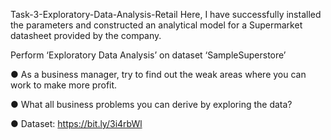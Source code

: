 Task-3-Exploratory-Data-Analysis-Retail
Here, I have successfully installed the parameters and constructed an analytical model for a Supermarket datasheet provided by the company.

Perform ‘Exploratory Data Analysis’ on dataset ‘SampleSuperstore’

● As a business manager, try to find out the weak areas where you can work to make more profit.

● What all business problems you can derive by exploring the data?

● Dataset: https://bit.ly/3i4rbWl

